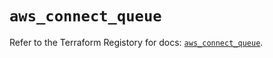 # `aws_connect_queue`

Refer to the Terraform Registory for docs: [`aws_connect_queue`](https://registry.terraform.io/providers/hashicorp/aws/5.31.0/docs/resources/connect_queue).
